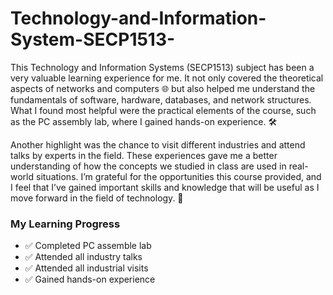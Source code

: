 # Technology-and-Information-System-SECP1513-

This Technology and Information Systems (SECP1513) subject has been a very valuable learning experience for me. It not only covered the theoretical aspects of networks and computers 🌐 but also helped me understand the fundamentals of software, hardware, databases, and network structures. What I found most helpful were the practical elements of the course, such as the PC assembly lab, where I gained hands-on experience. 🛠

Another highlight was the chance to visit different industries and attend talks by experts in the field. These experiences gave me a better understanding of how the concepts we studied in class are used in real-world situations. I’m grateful for the opportunities this course provided, and I feel that I’ve gained important skills and knowledge that will be useful as I move forward in the field of technology. 🚀

### My Learning Progress
- ✅ Completed PC assemble lab
- ✅ Attended all industry talks
- ✅ Attended all industrial visits
- ✅ Gained hands-on experience
